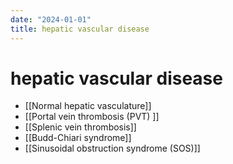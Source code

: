```yaml
---
date: "2024-01-01"
title: hepatic vascular disease
---
```


# hepatic vascular disease

* [[Normal hepatic vasculature]]
* [[Portal vein thrombosis (PVT) ]]
* [[Splenic vein thrombosis]]
* [[Budd-Chiari syndrome]]
* [[Sinusoidal obstruction syndrome (SOS)]]
